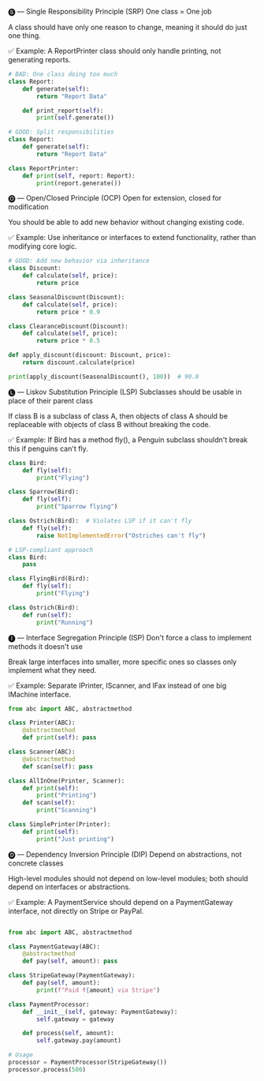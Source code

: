 🅢 — Single Responsibility Principle (SRP)
One class = One job

A class should have only one reason to change, meaning it should do just one thing.

✅ Example:
A ReportPrinter class should only handle printing, not generating reports.
```python
# BAD: One class doing too much
class Report:
    def generate(self):
        return "Report Data"

    def print_report(self):
        print(self.generate())

# GOOD: Split responsibilities
class Report:
    def generate(self):
        return "Report Data"

class ReportPrinter:
    def print(self, report: Report):
        print(report.generate())
```



🅞 — Open/Closed Principle (OCP)
Open for extension, closed for modification

You should be able to add new behavior without changing existing code.

✅ Example:
Use inheritance or interfaces to extend functionality, rather than modifying core logic.

```python
# GOOD: Add new behavior via inheritance
class Discount:
    def calculate(self, price):
        return price

class SeasonalDiscount(Discount):
    def calculate(self, price):
        return price * 0.9

class ClearanceDiscount(Discount):
    def calculate(self, price):
        return price * 0.5

def apply_discount(discount: Discount, price):
    return discount.calculate(price)

print(apply_discount(SeasonalDiscount(), 100))  # 90.0

```

🅛 — Liskov Substitution Principle (LSP)
Subclasses should be usable in place of their parent class

If class B is a subclass of class A, then objects of class A should be replaceable with objects of class B without breaking the code.

✅ Example:
If Bird has a method fly(), a Penguin subclass shouldn't break this if penguins can't fly.

```python
class Bird:
    def fly(self):
        print("Flying")

class Sparrow(Bird):
    def fly(self):
        print("Sparrow flying")

class Ostrich(Bird):  # Violates LSP if it can't fly
    def fly(self):
        raise NotImplementedError("Ostriches can't fly")

# LSP-compliant approach
class Bird:
    pass

class FlyingBird(Bird):
    def fly(self):
        print("Flying")

class Ostrich(Bird):
    def run(self):
        print("Running")

```

🅘 — Interface Segregation Principle (ISP)
Don't force a class to implement methods it doesn't use

Break large interfaces into smaller, more specific ones so classes only implement what they need.

✅ Example:
Separate IPrinter, IScanner, and IFax instead of one big IMachine interface.

```python
from abc import ABC, abstractmethod

class Printer(ABC):
    @abstractmethod
    def print(self): pass

class Scanner(ABC):
    @abstractmethod
    def scan(self): pass

class AllInOne(Printer, Scanner):
    def print(self):
        print("Printing")
    def scan(self):
        print("Scanning")

class SimplePrinter(Printer):
    def print(self):
        print("Just printing")

```

🅓 — Dependency Inversion Principle (DIP)
Depend on abstractions, not concrete classes

High-level modules should not depend on low-level modules; both should depend on interfaces or abstractions.

✅ Example:
A PaymentService should depend on a PaymentGateway interface, not directly on Stripe or PayPal.

```python

from abc import ABC, abstractmethod

class PaymentGateway(ABC):
    @abstractmethod
    def pay(self, amount): pass

class StripeGateway(PaymentGateway):
    def pay(self, amount):
        print(f"Paid ₹{amount} via Stripe")

class PaymentProcessor:
    def __init__(self, gateway: PaymentGateway):
        self.gateway = gateway

    def process(self, amount):
        self.gateway.pay(amount)

# Usage
processor = PaymentProcessor(StripeGateway())
processor.process(500)

```